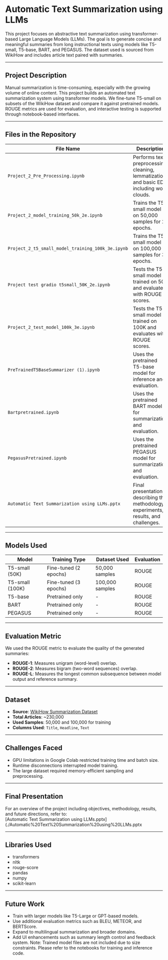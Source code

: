 # Automatic Text Summarization using LLMs

This project focuses on abstractive text summarization using transformer-based Large Language Models (LLMs). The goal is to generate concise and meaningful summaries from long instructional texts using models like T5-small, T5-base, BART, and PEGASUS. The dataset used is sourced from WikiHow and includes article text paired with summaries.

---

## Project Description

Manual summarization is time-consuming, especially with the growing volume of online content. This project builds an automated text summarization system using transformer models. We fine-tune T5-small on subsets of the WikiHow dataset and compare it against pretrained models. ROUGE metrics are used for evaluation, and interactive testing is supported through notebook-based interfaces.

---

## Files in the Repository

| File Name                                      | Description |
|------------------------------------------------|-------------|
| `Project_2_Pre_Processing.ipynb`              | Performs text preprocessing: cleaning, lemmatization, and basic EDA including word clouds. |
| `Project_2_model_training_50k_2e.ipynb`       | Trains the T5-small model on 50,000 samples for 2 epochs. |
| `Project_2_t5_small_model_training_100k_3e.ipynb` | Trains the T5-small model on 100,000 samples for 3 epochs. |
| `Project test gradio t5small_50K_2e.ipynb`    | Tests the T5-small model trained on 50K and evaluates with ROUGE scores. |
| `Project_2_test_model_100k_3e.ipynb`          | Tests the T5-small model trained on 100K and evaluates with ROUGE scores. |
| `PreTrainedT5BaseSummarizer (1).ipynb`        | Uses the pretrained T5-base model for inference and evaluation. |
| `Bartpretrained.ipynb`                        | Uses the pretrained BART model for summarization and evaluation. |
| `PegasusPretrained.ipynb`                     | Uses the pretrained PEGASUS model for summarization and evaluation. |
| `Automatic Text Summarization using LLMs.pptx`| Final presentation describing the methodology, experiments, results, and challenges. |

---

## Models Used

| Model             | Training Type        | Dataset Used     | Evaluation |
|-------------------|----------------------|------------------|------------|
| T5-small (50K)    | Fine-tuned (2 epochs)| 50,000 samples   | ROUGE      |
| T5-small (100K)   | Fine-tuned (3 epochs)| 100,000 samples  | ROUGE      |
| T5-base           | Pretrained only      | -                | ROUGE      |
| BART              | Pretrained only      | -                | ROUGE      |
| PEGASUS           | Pretrained only      | -                | ROUGE      |

---

## Evaluation Metric

We used the ROUGE metric to evaluate the quality of the generated summaries:

- **ROUGE-1**: Measures unigram (word-level) overlap.
- **ROUGE-2**: Measures bigram (two-word sequences) overlap.
- **ROUGE-L**: Measures the longest common subsequence between model output and reference summary.

---

## Dataset

- **Source**: [WikiHow Summarization Dataset](https://www.kaggle.com/datasets/varunucl/wikihow-summarization)
- **Total Articles**: ~230,000
- **Used Samples**: 50,000 and 100,000 for training
- **Columns Used**: `Title`, `Headline`, `Text`

---

## Challenges Faced

- GPU limitations in Google Colab restricted training time and batch size.
- Runtime disconnections interrupted model training.
- The large dataset required memory-efficient sampling and preprocessing.

---

## Final Presentation

For an overview of the project including objectives, methodology, results, and future directions, refer to:  
[Automatic Text Summarization using LLMs.pptx](./Automatic%20Text%20Summarization%20using%20LLMs.pptx

---

## Libraries Used

- transformers
- nltk
- rouge-score
- pandas
- numpy
- scikit-learn

---

## Future Work

- Train with larger models like T5-Large or GPT-based models.
- Use additional evaluation metrics such as BLEU, METEOR, and BERTScore.
- Expand to multilingual summarization and broader domains.
- Add UI enhancements such as summary length control and feedback system.
Note: Trained model files are not included due to size constraints. Please refer to the notebooks for training and inference code.
